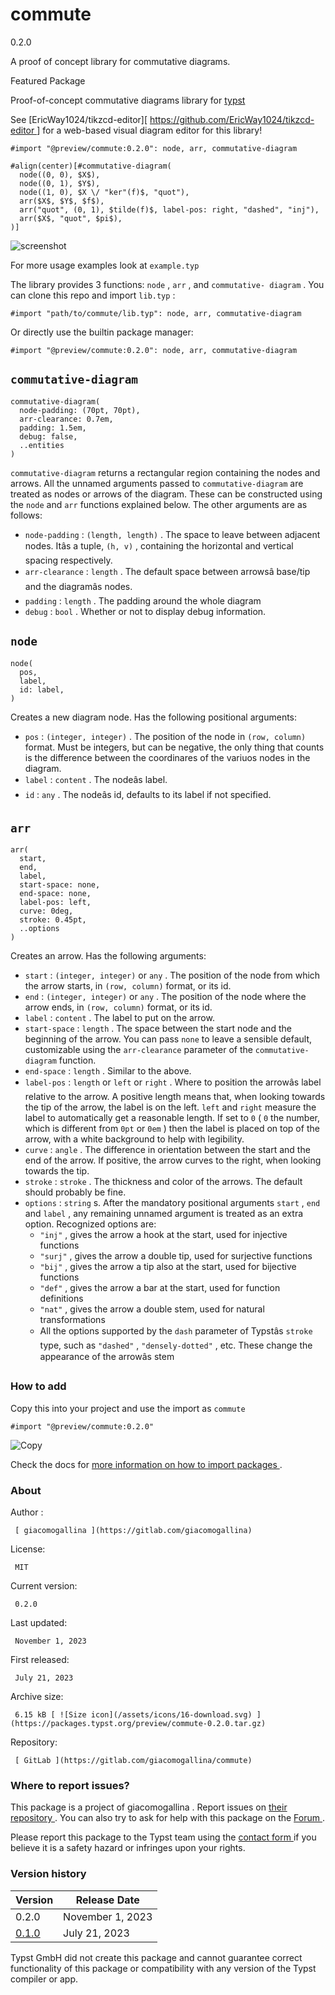 #  commute

0.2.0

A proof of concept library for commutative diagrams.

Featured  Package

Proof-of-concept commutative diagrams library for [ typst
](https://typst.app/home)

See [EricWay1024/tikzcd-editor][ [ https://github.com/EricWay1024/tikzcd-
editor ](https://github.com/EricWay1024/tikzcd-editor) ] for a web-based
visual diagram editor for this library!

    
    
    #import "@preview/commute:0.2.0": node, arr, commutative-diagram
    
    #align(center)[#commutative-diagram(
      node((0, 0), $X$),
      node((0, 1), $Y$),
      node((1, 0), $X \/ "ker"(f)$, "quot"),
      arr($X$, $Y$, $f$),
      arr("quot", (0, 1), $tilde(f)$, label-pos: right, "dashed", "inj"),
      arr($X$, "quot", $pi$),
    )]
    

![screenshot](https://github.com/typst/packages/assets/20535498/71eb8d47-b6f9-43fa-a1fd-7ff58b8d0025)

For more usage examples look at ` example.typ `

The library provides 3 functions: ` node ` , ` arr ` , and ` commutative-
diagram ` . You can clone this repo and import ` lib.typ ` :

    
    
    #import "path/to/commute/lib.typ": node, arr, commutative-diagram
    

Or directly use the builtin package manager:

    
    
    #import "@preview/commute:0.2.0": node, arr, commutative-diagram
    

##  ` commutative-diagram `

    
    
    commutative-diagram(
      node-padding: (70pt, 70pt),
      arr-clearance: 0.7em,
      padding: 1.5em,
      debug: false,
      ..entities
    )
    

` commutative-diagram ` returns a rectangular region containing the nodes and
arrows. All the unnamed arguments passed to ` commutative-diagram ` are
treated as nodes or arrows of the diagram. These can be constructed using the
` node ` and ` arr ` functions explained below. The other arguments are as
follows:

  * ` node-padding ` : ` (length, length) ` . The space to leave between adjacent nodes. Itâs a tuple, ` (h, v) ` , containing the horizontal and vertical spacing respectively. 
  * ` arr-clearance ` : ` length ` . The default space between arrowsâ base/tip and the diagramâs nodes. 
  * ` padding ` : ` length ` . The padding around the whole diagram 
  * ` debug ` : ` bool ` . Whether or not to display debug information. 

##  ` node `

    
    
    node(
      pos,
      label,
      id: label,
    )
    

Creates a new diagram node. Has the following positional arguments:

  * ` pos ` : ` (integer, integer) ` . The position of the node in ` (row, column) ` format. Must be integers, but can be negative, the only thing that counts is the difference between the coordinares of the variuos nodes in the diagram. 
  * ` label ` : ` content ` . The nodeâs label. 
  * ` id ` : ` any ` . The nodeâs id, defaults to its label if not specified. 

##  ` arr `

    
    
    arr(
      start,
      end,
      label,
      start-space: none,
      end-space: none,
      label-pos: left,
      curve: 0deg,
      stroke: 0.45pt,
      ..options
    )
    

Creates an arrow. Has the following arguments:

  * ` start ` : ` (integer, integer) ` or ` any ` . The position of the node from which the arrow starts, in ` (row, column) ` format, or its id. 
  * ` end ` : ` (integer, integer) ` or ` any ` . The position of the node where the arrow ends, in ` (row, column) ` format, or its id. 
  * ` label ` : ` content ` . The label to put on the arrow. 
  * ` start-space ` : ` length ` . The space between the start node and the beginning of the arrow. You can pass ` none ` to leave a sensible default, customizable using the ` arr-clearance ` parameter of the ` commutative-diagram ` function. 
  * ` end-space ` : ` length ` . Similar to the above. 
  * ` label-pos ` : ` length ` or ` left ` or ` right ` . Where to position the arrowâs label relative to the arrow. A positive length means that, when looking towards the tip of the arrow, the label is on the left. ` left ` and ` right ` measure the label to automatically get a reasonable length. If set to ` 0 ` ( ` 0 ` the number, which is different from ` 0pt ` or ` 0em ` ) then the label is placed on top of the arrow, with a white background to help with legibility. 
  * ` curve ` : ` angle ` . The difference in orientation between the start and the end of the arrow. If positive, the arrow curves to the right, when looking towards the tip. 
  * ` stroke ` : ` stroke ` . The thickness and color of the arrows. The default should probably be fine. 
  * ` options ` : ` string ` s. After the mandatory positional arguments ` start ` , ` end ` and ` label ` , any remaining unnamed argument is treated as an extra option. Recognized options are: 
    * ` "inj" ` , gives the arrow a hook at the start, used for injective functions 
    * ` "surj" ` , gives the arrow a double tip, used for surjective functions 
    * ` "bij" ` , gives the arrow a tip also at the start, used for bijective functions 
    * ` "def" ` , gives the arrow a bar at the start, used for function definitions 
    * ` "nat" ` , gives the arrow a double stem, used for natural transformations 
    * All the options supported by the ` dash ` parameter of Typstâs ` stroke ` type, such as ` "dashed" ` , ` "densely-dotted" ` , etc. These change the appearance of the arrowâs stem 

###  How to add

Copy this into your project and use the import as  ` commute `

    
    
    #import "@preview/commute:0.2.0"

![Copy](/assets/icons/16-copy.svg)

Check the docs for  [ more information on how to import packages
](https://typst.app/docs/reference/scripting/#packages) .

###  About

Author  :

     [ giacomogallina ](https://gitlab.com/giacomogallina)
License:

     MIT 
Current version:

     0.2.0 
Last updated:

     November 1, 2023 
First released:

     July 21, 2023 
Archive size:

     6.15 kB [ ![Size icon](/assets/icons/16-download.svg) ](https://packages.typst.org/preview/commute-0.2.0.tar.gz)
Repository:

     [ GitLab ](https://gitlab.com/giacomogallina/commute)

###  Where to report issues?

This  package  is a project of  giacomogallina  .  Report issues on  [ their
repository ](https://gitlab.com/giacomogallina/commute) .  You can also try to
ask for help with this  package  on the  [ Forum ](https://forum.typst.app) .

Please report this  package  to the Typst team using the  [ contact form
](https://typst.app/contact) if you believe it is a safety hazard or infringes
upon your rights.

###  Version history

Version  |  Release Date   
---|---  
0.2.0  |  November 1, 2023   
[ 0.1.0 ](https://typst.app/universe/package/commute/0.1.0/) |  July 21, 2023   
  
Typst GmbH did not create this  package  and cannot guarantee correct
functionality of this  package  or compatibility with any version of the Typst
compiler or app.

